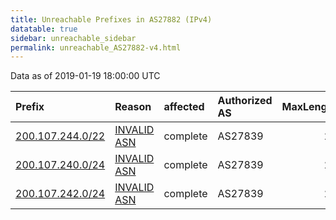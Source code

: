 ```yaml
---
title: Unreachable Prefixes in AS27882 (IPv4)
datatable: true
sidebar: unreachable_sidebar
permalink: unreachable_AS27882-v4.html
---
```


Data as of 2019-01-19 18:00:00 UTC


<div class="datatable-begin"></div>

| Prefix                                                     | Reason                                                                                                  | affected   | Authorized AS   |   MaxLength | Anchor                                         |   unreachable /24s |
|:-----------------------------------------------------------|:--------------------------------------------------------------------------------------------------------|:-----------|:----------------|------------:|:-----------------------------------------------|-------------------:|
| [200.107.244.0/22](https://stat.ripe.net/200.107.244.0/22) | [INVALID ASN](https://rpki-validator.ripe.net/announcement-preview?asn=AS27882&prefix=200.107.244.0/22) | complete   | AS27839         |          21 | [LACNIC](unreachable_LACNIC_RPKI_Root-v4.html) |                  4 |
| [200.107.240.0/24](https://stat.ripe.net/200.107.240.0/24) | [INVALID ASN](https://rpki-validator.ripe.net/announcement-preview?asn=AS27882&prefix=200.107.240.0/24) | complete   | AS27839         |          21 | [LACNIC](unreachable_LACNIC_RPKI_Root-v4.html) |                  1 |
| [200.107.242.0/24](https://stat.ripe.net/200.107.242.0/24) | [INVALID ASN](https://rpki-validator.ripe.net/announcement-preview?asn=AS27882&prefix=200.107.242.0/24) | complete   | AS27839         |          21 | [LACNIC](unreachable_LACNIC_RPKI_Root-v4.html) |                  1 |

<div class="datatable-end"></div>
